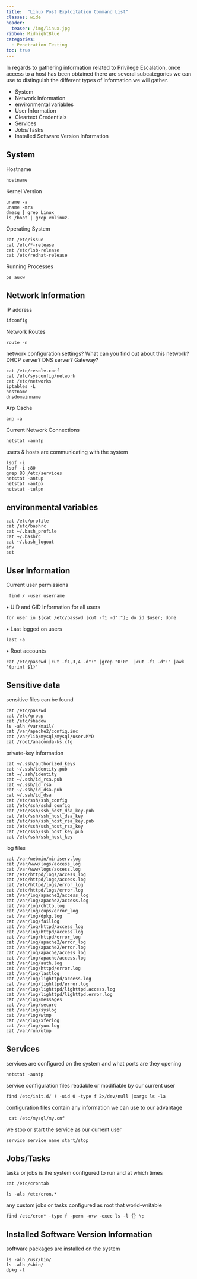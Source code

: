```yaml
---
title:  "Linux Post Exploitation Command List"
classes: wide
header:
  teaser: /img/linux.jpg
ribbon: MidnightBlue
categories:
  - Penetration Testing 
toc: true
---
```


In regards to gathering information related to Privilege Escalation,
once access to a host has been obtained there are several subcategories we can use to distinguish the different types of
information we will gather. 



* System 
* Network Information
* environmental variables
* User Information
* Cleartext Credentials
* Services
* Jobs/Tasks
* Installed Software Version Information


## System 

Hostname

`hostname`

 Kernel Version

```
uname -a
uname -mrs
dmesg | grep Linux
ls /boot | grep vmlinuz-
```

Operating System

```
cat /etc/issue
cat /etc/*-release
cat /etc/lsb-release
cat /etc/redhat-release
```

Running Processes

`ps auxw`


## Network Information

IP address

`ifconfig`

Network Routes

`route -n`

 network configuration settings? What can you find out about this network? DHCP server? DNS server? Gateway?

```
cat /etc/resolv.conf
cat /etc/sysconfig/network
cat /etc/networks
iptables -L
hostname
dnsdomainname
```

Arp Cache

`arp -a`

Current Network Connections

`netstat -auntp`

users & hosts are communicating with the system

```
lsof -i
lsof -i :80
grep 80 /etc/services
netstat -antup
netstat -antpx
netstat -tulpn
```
## environmental variables
```
cat /etc/profile
cat /etc/bashrc
cat ~/.bash_profile
cat ~/.bashrc
cat ~/.bash_logout
env
set
```
## User Information

Current user permissions

` find / -user username`

• UID and GID Information for all users

` for user in $(cat /etc/passwd |cut -f1 -d":"); do id $user; done
`

• Last logged on users

 `last -a`

• Root accounts

`cat /etc/passwd |cut -f1,3,4 -d":" |grep "0:0"  |cut -f1 -d":" |awk '{print $1}'`

##  Sensitive data 


 sensitive files can be found
 
```
cat /etc/passwd
cat /etc/group
cat /etc/shadow
ls -alh /var/mail/
cat /var/apache2/config.inc
cat /var/lib/mysql/mysql/user.MYD
cat /root/anaconda-ks.cfg

```

private-key information

```
cat ~/.ssh/authorized_keys
cat ~/.ssh/identity.pub
cat ~/.ssh/identity
cat ~/.ssh/id_rsa.pub
cat ~/.ssh/id_rsa
cat ~/.ssh/id_dsa.pub
cat ~/.ssh/id_dsa
cat /etc/ssh/ssh_config
cat /etc/ssh/sshd_config
cat /etc/ssh/ssh_host_dsa_key.pub
cat /etc/ssh/ssh_host_dsa_key
cat /etc/ssh/ssh_host_rsa_key.pub
cat /etc/ssh/ssh_host_rsa_key
cat /etc/ssh/ssh_host_key.pub
cat /etc/ssh/ssh_host_key
```

log files
```
cat /var/webmin/miniserv.log
cat /var/www/logs/access_log
cat /var/www/logs/access.log
cat /etc/httpd/logs/access_log
cat /etc/httpd/logs/access.log
cat /etc/httpd/logs/error_log
cat /etc/httpd/logs/error.log
cat /var/log/apache2/access_log
cat /var/log/apache2/access.log
cat /var/log/chttp.log
cat /var/log/cups/error_log
cat /var/log/dpkg.log
cat /var/log/faillog
cat /var/log/httpd/access_log
cat /var/log/httpd/access.log
cat /var/log/httpd/error_log
cat /var/log/apache2/error_log
cat /var/log/apache2/error.log
cat /var/log/apache/access_log
cat /var/log/apache/access.log
cat /var/log/auth.log
cat /var/log/httpd/error.log
cat /var/log/lastlog
cat /var/log/lighttpd/access.log
cat /var/log/lighttpd/error.log
cat /var/log/lighttpd/lighttpd.access.log
cat /var/log/lighttpd/lighttpd.error.log
cat /var/log/messages
cat /var/log/secure
cat /var/log/syslog
cat /var/log/wtmp
cat /var/log/xferlog
cat /var/log/yum.log
cat /var/run/utmp

```
 
 ## Services
 
  services are configured on the system and what ports are they opening
  
  `netstat -auntp`
  
  service configuration files readable or modifiable by our current user
  
  `find /etc/init.d/ ! -uid 0 -type f 2>/dev/null |xargs ls -la`
  
 configuration files contain any information we can use to our advantage
  
  ` cat /etc/mysql/my.cnf`
  
  we stop or start the service as our current user
  
  `service service_name start/stop`
  
  ## Jobs/Tasks
  
 tasks or jobs is the system configured to run and at which times

`cat /etc/crontab`

`ls -als /etc/cron.*`

any custom jobs or tasks configured as root that world-writable

`find /etc/cron* -type f -perm -o+w -exec ls -l {} \;`

## Installed Software Version Information

software packages are installed on the system

```
ls -alh /usr/bin/
ls -alh /sbin/
dpkg -l

```
